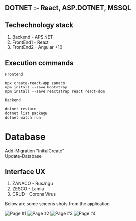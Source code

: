 ## DOTNET :- React, ASP.DOTNET, MSSQL

## Techechnology stack 
 
1. Backend    - APS.NET
2. FrontEnd1  - React 
3. FrontEnd2  - Angular +10

## Execution commands
```
Frontend

npx create-react-app zanaco
npm install --save bootstrap
npm install --save reactstrap react react-dom

Backend

dotnet restore
dotnet list package
dotnet watch run

```
# Database

Add-Migration "InitialCreate" \
Update-Database


## Interface UX
1. ZANACO - Rusangu
2. ZESCO  - Lamia
3. CRUD   - Corona Virus

 Below are some screens shots from the application
 
![ Page #1 ](https://github.com/LINOSNCHENA/DOTNET-Exercies/blob/master/UXVIEW/page1.png)
![ Page #2 ](https://github.com/LINOSNCHENA/DOTNET-Exercies/blob/master/UXVIEW/page2.png)
![ Page #3 ](https://github.com/LINOSNCHENA/DOTNET-Exercies/blob/master/UXVIEW/page3.png)
![ Page #4 ](https://github.com/LINOSNCHENA/DOTNET-Exercies/blob/master/UXVIEW/page4.png)